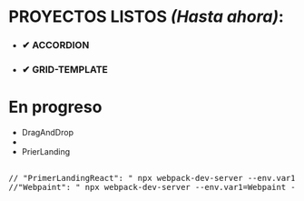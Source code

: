 <h1>PROYECTOS LISTOS <em>(Hasta ahora)</em>:</h1>
<ul>
<li><h3>✔ ACCORDION </h3></li>
<li><h3>✔ GRID-TEMPLATE </h3></li>
</ul>

<h1>En progreso</h1>
<ul>
<li>DragAndDrop<li>
<li>PrierLanding</li>
</ul>

<pre> 
// "PrimerLandingReact": " npx webpack-dev-server --env.var1=PrimerLandingReact --env.var2=extra --config webpack.config.js",
//"Webpaint": " npx webpack-dev-server --env.var1=Webpaint --env.var2=extra --config webpack.config.js"
</pre>

